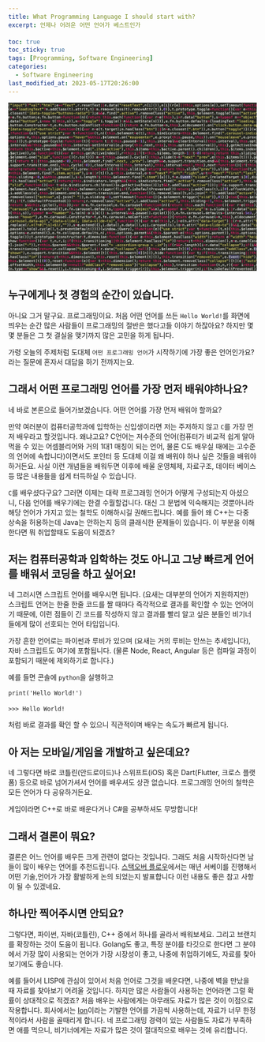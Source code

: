 ```yaml
---
title: What Programming Language I should start with?
excerpt: 언제나 어려운 어떤 언어가 베스트인가

toc: true
toc_sticky: true
tags: [Programming, Software Engineering]
categories:
  - Software Engineering
last_modified_at: 2023-05-17T20:26:00
---
```



![Programming_Language_Pic](../../img/post/230517/pexels-sabrina-gelbart-249798.jpg)

누구에게나 첫 경험의 순간이 있습니다.
------
아니요 그거 말구요. 프로그래밍이요. 처음 어떤 언어를 쓰든 `Hello World!`를 화면에 띄우는 순간 많은 사람들이 프로그래밍의 절반은 했다고들 이야기 하잖아요? 하지만 몇몇 분들은 그 첫 결실을 맺기까지 많은 고민을 하게 됩니다.

가령 오늘의 주제처럼 도대체 `어떤 프로그래밍 언어`가 시작하기에 가장 좋은 언어인가요? 라는 질문에 혼자서 대답을 하기 전까지는요.

그래서 어떤 프로그래밍 언어를 가장 먼저 배워야하나요?
-------
네 바로 본론으로 들어가보겠습니다. 어떤 언어를 가장 먼저 배워야 할까요?

만약 여러분이 컴퓨터공학과에 입학하는 신입생이라면 저는 주저하지 않고 `C`를 가장 먼저 배우라고 할것입니다. 왜냐고요? C언어는 저수준의 언어(컴퓨터가 비교적 쉽게 알아먹을 수 있는 어셈블리어와 거의 1대1 매칭이 되는 언어, 물론 C도 배우실 때에는 고수준의 언어에 속합니다)이면서도 포인터 등 도대체 이걸 왜 배워야 하나 싶은 것들을 배워야 하거든요. 사실 이런 개념들을 배워두면 이후에 배울 운영체제, 자료구조, 데이터 베이스 등 많은 내용들을 쉽게 터득하실 수 있습니다.

`C`를 배우셨다구요? 그러면 이제는 대략 프로그래밍 언어가 어떻게 구성되는지 아셨으니, 다음 언어를 배우기에는 한결 수월할겁니다. 대신 그 문법에 익숙해지는 것뿐아니라 해당 언어가 가지고 있는 철학도 이해하시길 권해드립니다. 예를 들어 왜 C++는 다중 상속을 허용하는데 Java는 안하는지 등의 클래식한 문제들이 있습니다. 이 부분을 이해한다면 뭐 취업할때도 도움이 되겠죠?

저는 컴퓨터공학과 입학하는 것도 아니고 그냥 빠르게 언어를 배워서 코딩을 하고 싶어요!
------
네 그러시면 스크립트 언어를 배우시면 됩니다. (요새는 대부분의 언어가 지원하지만) 스크립트 언어는 한줄 한줄 코드를 짤 때마다 즉각적으로 결과를 확인할 수 있는 언어이기 때문에, 이런 점들이 긴 코드를 작성하지 않고 결과를 빨리 알고 싶은 분들인 비기너들에게 많이 선호되는 언어 타입입니다.

가장 흔한 언어로는 파이썬과 루비가 있으며 (요새는 거의 루비는 안쓰는 추세입니다), 자바 스크립트도 여기에 포함됩니다. (물론 Node, React, Angular 등은 컴파일 과정이 포함되기 때문에 제외하기로 합니다.)

예를 들면 콘솔에 `python`을 실행하고

```
print('Hello World!')

>>> Hello World!
```

처럼 바로 결과를 확인 할 수 있으니 직관적이며 배우는 속도가 빠르게 됩니다.

아 저는 모바일/게임을 개발하고 싶은데요?
---------
네 그렇다면 바로 코틀린(안드로이드)나 스위프트(iOS) 혹은 Dart(Flutter, 크로스 플랫폼) 등으로 바로 넘어가셔서 언어를 배우셔도 상관 없습니다. 프로그래밍 언어의 철학은 모든 언어가 다 공유하거든요.

게임이라면 C++로 바로 배운다거나 C#을 공부하셔도 무방합니다!


그래서 결론이 뭐요?
---------
결론은 어느 언어를 배우든 크게 관련이 없다는 것입니다. 그래도 처음 시작하신다면 남들이 많이 배우는 언어를 추천드립니다. [스택오버 플로우](https://survey.stackoverflow.co/2022/#technology-most-popular-technologies)에서는 매년 서베이를 진행해서 어떤 기술,언어가 가장 활발하게 논의 되었는지 발표합니다 이런 내용도 좋은 참고 사항이 될 수 있겠네요.

하나만 찍어주시면 안되요?
----
그렇다면, 파이썬, 자바(코틀린), C++ 중에서 하나를 골라서 배워보세요. 그리고 브랜치를 확장하는 것이 도움이 됩니다. Golang도 좋고, 특정 분야를 타깃으로 한다면 그 분야에서 가장 많이 사용되는 언어가 가장 시장성이 좋고, 나중에 취업하기에도, 자료를 찾아보기에도 좋습니다.

예를 들어서 LISP에 관심이 있어서 처음 언어로 그것을 배운다면, 나중에 벽을 만났을 때 자료를 찾아보기 어려울 것입니다. 하지만 많은 사람들이 사용하는 언어라면 그럴 확률이 상대적으로 적겠죠? 처음 배우는 사람에게는 아무래도 자료가 많은 것이 이점으로 작용합니다. 회사에서는 [Ion](https://amazon-ion.github.io/ion-docs/)이라는 기발한 언어를 가끔씩 사용하는데, 자료가 너무 한정적이라서 사람을 골때리게 합니다. 네 프로그래밍 경력이 있는 사람들도 자료가 부족하면 애를 먹으니, 비기너에게는 자료가 많은 것이 절대적으로 배우는 것에 유리합니다.